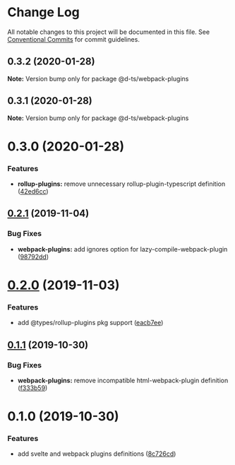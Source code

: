 # Change Log

All notable changes to this project will be documented in this file.
See [Conventional Commits](https://conventionalcommits.org) for commit guidelines.

## 0.3.2 (2020-01-28)

**Note:** Version bump only for package @d-ts/webpack-plugins





## 0.3.1 (2020-01-28)

**Note:** Version bump only for package @d-ts/webpack-plugins





# 0.3.0 (2020-01-28)


### Features

* **rollup-plugins:** remove unnecessary rollup-plugin-typescript definition ([42ed6cc](https://github.com/rx-ts/types/commit/42ed6cca2c473a463035c105760428d96dca0a75))





## [0.2.1](https://github.com/rx-ts/types/compare/@d-ts/webpack-plugins@0.2.0...@d-ts/webpack-plugins@0.2.1) (2019-11-04)


### Bug Fixes

* **webpack-plugins:** add ignores option for lazy-compile-webpack-plugin ([98792dd](https://github.com/rx-ts/types/commit/98792dd83288aea4602573f85adf20603f2c06ac))





# [0.2.0](https://github.com/rx-ts/types/compare/@d-ts/webpack-plugins@0.1.1...@d-ts/webpack-plugins@0.2.0) (2019-11-03)


### Features

* add @types/rollup-plugins pkg support ([eacb7ee](https://github.com/rx-ts/types/commit/eacb7ee5f5412725964bb93467ce59f95588e96b))





## [0.1.1](https://github.com/rx-ts/types/compare/@d-ts/webpack-plugins@0.1.0...@d-ts/webpack-plugins@0.1.1) (2019-10-30)


### Bug Fixes

* **webpack-plugins:** remove incompatible html-webpack-plugin definition ([f333b59](https://github.com/rx-ts/types/commit/f333b5958124421bbae38e00ae72d2f76a59f5da))





# 0.1.0 (2019-10-30)


### Features

* add svelte and webpack plugins definitions ([8c726cd](https://github.com/rx-ts/types/commit/8c726cd0ce2641b3ab9a4516d40cc0cd2544bb8b))

